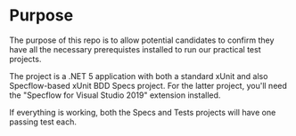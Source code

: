 # Purpose
The purpose of this repo is to allow potential candidates to confirm they have all the necessary prerequistes installed to run our practical test projects.

The project is a .NET 5 application with both a standard xUnit and also Specflow-based xUnit BDD Specs project.
For the latter project, you'll need the "Specflow for Visual Studio 2019" extension installed.

If everything is working, both the Specs and Tests projects will have one passing test each.
